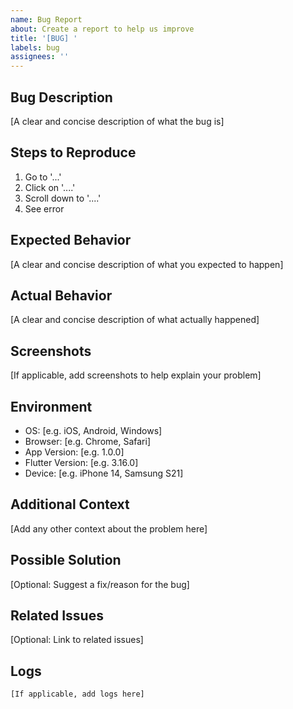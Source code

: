 ```yaml
---
name: Bug Report
about: Create a report to help us improve
title: '[BUG] '
labels: bug
assignees: ''
---
```


## Bug Description
[A clear and concise description of what the bug is]

## Steps to Reproduce
1. Go to '...'
2. Click on '....'
3. Scroll down to '....'
4. See error

## Expected Behavior
[A clear and concise description of what you expected to happen]

## Actual Behavior
[A clear and concise description of what actually happened]

## Screenshots
[If applicable, add screenshots to help explain your problem]

## Environment
- OS: [e.g. iOS, Android, Windows]
- Browser: [e.g. Chrome, Safari]
- App Version: [e.g. 1.0.0]
- Flutter Version: [e.g. 3.16.0]
- Device: [e.g. iPhone 14, Samsung S21]

## Additional Context
[Add any other context about the problem here]

## Possible Solution
[Optional: Suggest a fix/reason for the bug]

## Related Issues
[Optional: Link to related issues]

## Logs
```
[If applicable, add logs here]
